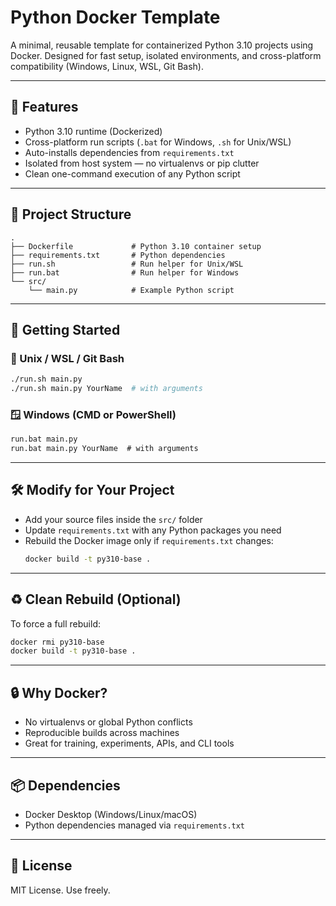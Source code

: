 # Python Docker Template

A minimal, reusable template for containerized Python 3.10 projects using Docker. Designed for fast setup, isolated environments, and cross-platform compatibility (Windows, Linux, WSL, Git Bash).

---

## 🚀 Features

- Python 3.10 runtime (Dockerized)
- Cross-platform run scripts (`.bat` for Windows, `.sh` for Unix/WSL)
- Auto-installs dependencies from `requirements.txt`
- Isolated from host system — no virtualenvs or pip clutter
- Clean one-command execution of any Python script

---

## 📁 Project Structure

```
.
├── Dockerfile             # Python 3.10 container setup
├── requirements.txt       # Python dependencies
├── run.sh                 # Run helper for Unix/WSL
├── run.bat                # Run helper for Windows
└── src/
    └── main.py            # Example Python script
```

---

## 🧪 Getting Started

### 🐧 Unix / WSL / Git Bash
```bash
./run.sh main.py
./run.sh main.py YourName  # with arguments
```

### 🪟 Windows (CMD or PowerShell)
```cmd
run.bat main.py
run.bat main.py YourName  # with arguments
```

---

## 🛠️ Modify for Your Project

- Add your source files inside the `src/` folder
- Update `requirements.txt` with any Python packages you need
- Rebuild the Docker image only if `requirements.txt` changes:
  ```bash
  docker build -t py310-base .
  ```

---

## ♻️ Clean Rebuild (Optional)
To force a full rebuild:
```bash
docker rmi py310-base
docker build -t py310-base .
```

---

## 🔒 Why Docker?

- No virtualenvs or global Python conflicts
- Reproducible builds across machines
- Great for training, experiments, APIs, and CLI tools

---

## 📦 Dependencies

- Docker Desktop (Windows/Linux/macOS)
- Python dependencies managed via `requirements.txt`

---

## 📝 License

MIT License. Use freely.
